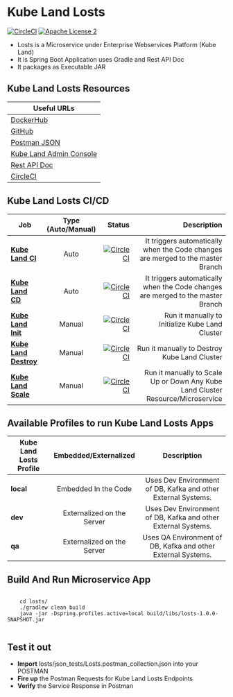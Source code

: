 Kube Land Losts
===================================

[![CircleCI](https://circleci.com/gh/navikco/kube.svg?style=svg)](https://circleci.com/gh/navikco/kube)
[![Apache License 2](https://img.shields.io/badge/license-ASF2-blue.svg)](https://www.apache.org/licenses/LICENSE-2.0.txt)


- Losts is a Microservice under Enterprise Webservices Platform (Kube Land)
- It is Spring Boot Application uses Gradle and Rest API Doc
- It packages as Executable JAR


## Kube Land Losts Resources


| **Useful URLs**	|
| ------------- |
| [DockerHub](https://hub.docker.com/repository/docker/navikco/losts/ "Official DockerHub Artifactory for Kube Land Losts")      	|
| [GitHub](https://github.com/navikco/kube/tree/master/apps/losts "Official Git Repo for Kube Land Losts")      	|
| [Postman JSON](https://github.com/navikco/kube/tree/master/apps/losts/browse/json_tests "Postman JSON for Kube Land Losts")      	|
| [Kube Land Admin Console](http://localhost:8761/admin/wallboard "Kube Land Admin Console")      	|
| [Rest API Doc](http://localhost:8761/kube/losts/info/index.html "Kube Land Losts Rest API Doc - Local Environment")      	|
| [CircleCI](https://circleci.com/gh/navikco/kube "Kube Land - CI/CD")      	|


## Kube Land Losts CI/CD


| Job        | Type (Auto/Manual)	| Status  |Description  |
| ------------- |:-------------:| -----:|-----:|
| [**Kube Land CI**](https://circleci.com/gh/navikco/kube "Kube Land CI Job")      | Auto | [![CircleCI](https://circleci.com/gh/navikco/kube.svg?style=svg)](https://circleci.com/gh/navikco/kube)	| It triggers automatically when the Code changes are merged to the master Branch	|
| [**Kube Land CD**](https://circleci.com/gh/navikco/kube "Kube Land CD Job")      | Auto | [![CircleCI](https://circleci.com/gh/navikco/kube.svg?style=svg)](https://circleci.com/gh/navikco/kube)	| It triggers automatically when the Code changes are merged to the master Branch	|
| [**Kube Land Init**](https://circleci.com/gh/navikco/kube "Kube Land Init Job")      | Manual | [![CircleCI](https://circleci.com/gh/navikco/kube.svg?style=svg)](https://circleci.com/gh/navikco/kube)	| Run it manually to Initialize Kube Land Cluster |
| [**Kube Land Destroy**](https://circleci.com/gh/navikco/kube "Kube Land Destroy Job")      | Manual | [![CircleCI](https://circleci.com/gh/navikco/kube.svg?style=svg)](https://circleci.com/gh/navikco/kube)	| Run it manually to Destroy Kube Land Cluster |
| [**Kube Land Scale**](https://circleci.com/gh/navikco/kube "Kube Land Scale Job")      | Manual | [![CircleCI](https://circleci.com/gh/navikco/kube.svg?style=svg)](https://circleci.com/gh/navikco/kube)	| Run it manually to Scale Up or Down Any Kube Land Cluster Resource/Microservice |


## Available Profiles to run Kube Land Losts Apps


| Kube Land Losts Profile        | Embedded/Externalized           | Description           |
| ------------- |:-------------:|:-------------:|
| **local**      | Embedded In the Code    | Uses Dev Environment of DB, Kafka and other External Systems. |
| **dev**      | Externalized on the Server    | Uses Dev Environment of DB, Kafka and other External Systems. |
| **qa**      | Externalized on the Server    | Uses QA Environment of DB, Kafka and other External Systems. |



## Build And Run Microservice App

```shell

	cd losts/
	./gradlew clean build
	java -jar -Dspring.profiles.active=local build/libs/losts-1.0.0-SNAPSHOT.jar


``` 


## Test it out 

* **Import** losts/json_tests/Losts.postman_collection.json into your POSTMAN
* **Fire up** the Postman Requests for Kube Land Losts Endpoints 
* **Verify** the Service Response in Postman



